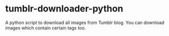 # tumblr-downloader-python
A python script to download all images from Tumblr blog. You can download images which contain certain tags too.

